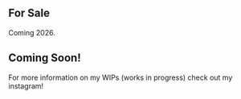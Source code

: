 ---
---

## For Sale

Coming 2026.

## Coming Soon!

For more information on my WIPs (works in progress) check out my instagram!